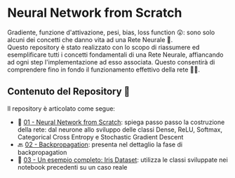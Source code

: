 # Neural Network from Scratch
Gradiente, funzione d'attivazione, pesi, bias, loss function :astonished:: sono solo alcuni dei concetti che danno vita ad una Rete Neurale :brain:.<br>
Questo repository è stato realizzato con lo scopo di riassumere ed esemplificare tutti i concetti fondamentali di una Rete Neurale, affiancando ad ogni step l'implementazione ad esso associata. Questo consentirà di comprendere fino in fondo il funzionamento effettivo della rete :weight_lifting_woman:.</br>

## Contenuto del Repository :notebook_with_decorative_cover:
Il repository è articolato come segue:
- :checkered_flag: <a href="01 - Neural Network from Scratch.ipynb">01 - Neural Network from Scratch</a>: spiega passo passo la costruzione della rete: dal neurone allo sviluppo delle classi Dense, ReLU, Softmax, Categorical Cross Entropy e Stochastic Gradient Descent
- :back: <a href="02 - Backpropagation.ipynb">02 - Backpropagation</a>: presenta nel dettaglio la fase di backpropagation
- :sunflower: <a href="03%20-%20Un%20esempio%20completo%3A%20Iris%20Dataset.ipynb">03 - Un esempio completo: Iris Dataset</a>: utilizza le classi sviluppate nei notebook precedenti su un caso reale

